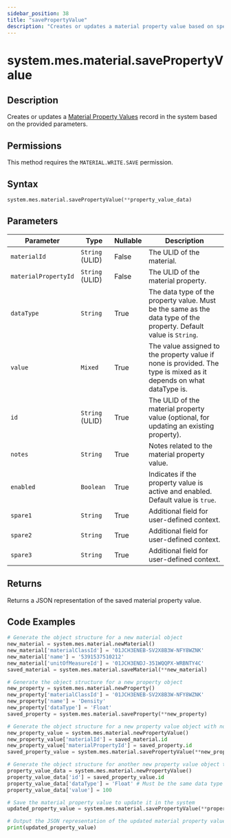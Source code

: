 ```yaml
---
sidebar_position: 38
title: "savePropertyValue"
description: "Creates or updates a material property value based on specified parameters."
---
```


# system.mes.material.savePropertyValue

## Description

Creates or updates a [Material Property Values](../../data-model/material-model/material-property-value) record in the system based on the provided parameters.


## Permissions

This method requires the `MATERIAL.WRITE.SAVE` permission.

## Syntax

```python
system.mes.material.savePropertyValue(**property_value_data)
```

## Parameters

| Parameter            | Type            | Nullable | Description                                                                                                        |
|----------------------|-----------------|----------|--------------------------------------------------------------------------------------------------------------------|
| `materialId`         | `String` (ULID) | False    | The ULID of the material.                                                                                          |
| `materialPropertyId` | `String` (ULID) | False    | The ULID of the material property.                                                                                 |
| `dataType`           | `String`        | True     | The data type of the property value. Must be the same as the data type of the property. Default value is `String`. |
| `value`              | `Mixed`         | True     | The value assigned to the property value if none is provided. The type is mixed as it depends on what dataType is. |
| `id`                 | `String` (ULID) | True     | The ULID of the material property value (optional, for updating an existing property).                             |
| `notes`              | `String`        | True     | Notes related to the material property value.                                                                      |
| `enabled`            | `Boolean`       | True     | Indicates if the property value is active and enabled. Default value is `true`.                                    |
| `spare1`             | `String`        | True     | Additional field for user-defined context.                                                                         |
| `spare2`             | `String`        | True     | Additional field for user-defined context.                                                                         |
| `spare3`             | `String`        | True     | Additional field for user-defined context.                                                                         |

## Returns

Returns a JSON representation of the saved material property value.

## Code Examples

```python
# Generate the object structure for a new material object
new_material = system.mes.material.newMaterial()
new_material['materialClassId'] = '01JCH3ENEB-SV2X8B3W-NFY8WZNK'
new_material['name'] = '5391537510212'
new_material['unitOfMeasureId'] = '01JCH3ENDJ-351WQQPX-WRBNTY4C'
saved_material = system.mes.material.saveMaterial(**new_material)

# Generate the object structure for a new property object
new_property = system.mes.material.newProperty()
new_property['materialClassId'] = '01JCH3ENEB-SV2X8B3W-NFY8WZNK'
new_property['name'] = 'Density'
new_property['dataType'] = 'Float'
saved_property = system.mes.material.saveProperty(**new_property)

# Generate the object structure for a new property value object with no initial arguments, set the material ID and property ID and save it
new_property_value = system.mes.material.newPropertyValue()
new_property_value['materialId'] = saved_material.id
new_property_value['materialPropertyId'] = saved_property.id
saved_property_value = system.mes.material.savePropertyValue(**new_property_value)

# Generate the object structure for another new property value object to update the previous material property value
property_value_data = system.mes.material.newPropertyValue()
property_value_data['id'] = saved_property_value.id
property_value_data['dataType'] = 'Float' # Must be the same data type as the property
property_value_data['value'] = 100

# Save the material property value to update it in the system
updated_property_value = system.mes.material.savePropertyValue(**property_value_data)

# Output the JSON representation of the updated material property value
print(updated_property_value)
```
